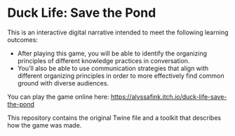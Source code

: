 # Duck Life: Save the Pond

This is an interactive digital narrative intended to meet the following learning outcomes:
- After playing this game, you will be able to identify the organizing principles of different knowledge practices in conversation.
- You’ll also be able to use communication strategies that align with different organizing principles in order to more effectively find common ground with diverse audiences.

You can play the game online here: https://alyssafink.itch.io/duck-life-save-the-pond

This repository contains the original Twine file and a toolkit that describes how the game was made.
